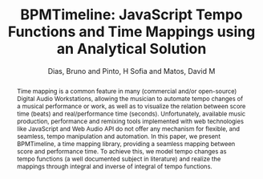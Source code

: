 --- 
title: "BPMTimeline: JavaScript Tempo Functions and Time Mappings using an Analytical Solution" 
abstract: "Time mapping is a common feature in many (commercial and/or open-source) Digital Audio Workstations, allowing the musician to automate tempo changes of a musical performance or work, as well as to visualize the relation between score time (beats) and real/performance time (seconds). Unfortunately, available music production, performance and remixing tools implemented with web technologies like JavaScript and Web Audio API do not offer any mechanism for flexible, and seamless, tempo manipulation and automation. In this paper, we present BPMTimeline, a time mapping library, providing a seamless mapping between score and performance time. To achieve this, we model tempo changes as tempo functions (a well documented subject in literature) and realize the mappings through integral and inverse of integral of tempo functions." 
address: "Atlanta, Georgia" 
author: "Dias, Bruno and Pinto, H Sofia and Matos, David M"
webAuthor: "Bruno Dias, H Sofia Pinto, David M Matos" 
booktitle: "Proceedings of the International Web Audio Conference" 
editor: "Freeman, Jason and Lerch, Alexander and Paradis, Matthew" 
month: "Proceedings of the International Web Audio Conference"
pages: "" 
publisher: "Georgia Tech" 
series: "WAC '16"
track: "Paper"  
year: "2016" 
id: "2016_49" 
tags: year2016
media: https://smartech.gatech.edu/bitstream/handle/1853/54588/BPMTimeline_videostream.html?sequence=8&isAllowed=y 
pdflink: /_data/papers/pdf/2016/2016_49.pdf
ISSN: 2663-5844
---
